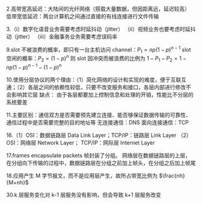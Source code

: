 2.高带宽高延迟：大陆间的光纤网络（搭载大量数据，但因距离远，延迟较高）
   低带宽低延迟：两台计算机之间通过直接的有线连接进行文件传输

3.（i）数字化语音业务需要考虑时延抖动（jitter）
（ii）视频业务也要考虑时延抖动（jitter）
（iii）金融事务业务需要考虑误码率

9.slot 不被浪费的概率，即只有一台主机访问 channel：$P_1=np(1-p)^{n-1}$
slot 空闲的概率：$P_2=(1-p)^n$
则 slot 因冲突而被浪费的比例为 $1-P_1-P_2=1-np(1-p)^{n-1}-(1-p)^n$

10.使用分层协议的两个理由：（1）简化网络的设计和实现的难度，便于互联互通；（2）各层之间的依赖性较低，只要不改变服务和接口，各层内部进行修改不会影响其它层
缺点： 由于各层都要加上控制信息和处理的开销，性能比不分层的系统要差

11.主要区别：通信双方是否需要预先建立连接、能否够保证数据传输的可靠性、通信过程中是否需要完整的目的地址等
无连接通信：DNS
面向连接通信：TCP

16.（1）OSI：数据链路层 Data Link Layer；TCP/IP：链路层 Link Layer
（2）OSI：网络层 Network Layer； TCP/IP：网际层 Internet Layer

17.frames encapsulate packets 帧封装了分组。
网络层在数据链路层的上层，在分组向下传输的过程中，数据链路层在分组之前加上帧头，在分组之后加上帧尾

18.应用产生 M 字节报文，而不是应用层产生，故所占带宽比例为 $\frac{nh}{M+nh}$

30.k 层服务变化对 k-1 层服务没有影响，但会导致 k+1 层服务改变